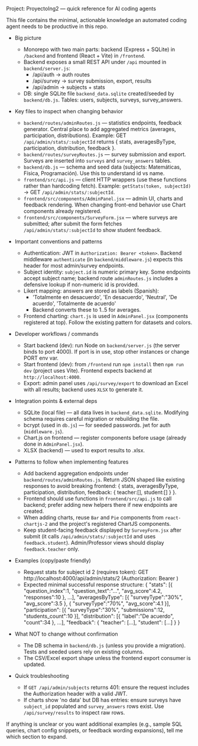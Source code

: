 Project: ProyectoIng2 — quick reference for AI coding agents

This file contains the minimal, actionable knowledge an automated coding agent needs to be productive in this repo.

- Big picture
  - Monorepo with two main parts: backend (Express + SQLite) in `/backend` and frontend (React + Vite) in `/frontend`.
  - Backend exposes a small REST API under `/api` mounted in `backend/server.js`:
    - /api/auth -> auth routes
    - /api/survey -> survey submission, export, results
    - /api/admin -> subjects + stats
  - DB: single SQLite file `backend_data.sqlite` created/seeded by `backend/db.js`. Tables: users, subjects, surveys, survey_answers.

- Key files to inspect when changing behavior
  - `backend/routes/adminRoutes.js` — statistics endpoints, feedback generator. Central place to add aggregated metrics (averages, participation, distributions). Example: GET `/api/admin/stats/:subjectId` returns { stats, averagesByType, participation, distribution, feedback }.
  - `backend/routes/surveyRoutes.js` — survey submission and export. Surveys are inserted into `surveys` and `survey_answers` tables.
  - `backend/db.js` — schema and seed data (subjects: Matemáticas, Física, Programación). Use this to understand id vs name.
  - `frontend/src/api.js` — client HTTP wrappers (use these functions rather than hardcoding fetch). Example: `getStats(token, subjectId)` -> GET `/api/admin/stats/:subjectId`.
  - `frontend/src/components/AdminPanel.jsx` — admin UI, charts and feedback rendering. When changing front-end behavior use Chart components already registered.
  - `frontend/src/components/SurveyForm.jsx` — where surveys are submitted; after submit the form fetches `/api/admin/stats/:subjectId` to show student feedback.

- Important conventions and patterns
  - Authentication: JWT in `Authorization: Bearer <token>`. Backend middleware `authenticate` (in `backend/middleware.js`) expects this header for most admin/survey endpoints.
  - Subject identity: `subject.id` is numeric primary key. Some endpoints accept subject name; backend route `adminRoutes.js` includes a defensive lookup if non-numeric id is provided.
  - Likert mapping: answers are stored as labels (Spanish):
    - 'Totalmente en desacuerdo', 'En desacuerdo', 'Neutral', 'De acuerdo', 'Totalmente de acuerdo'
    - Backend converts these to 1..5 for averages.
  - Frontend charting: `chart.js` is used in `AdminPanel.jsx` (components registered at top). Follow the existing pattern for datasets and colors.

- Developer workflows / commands
  - Start backend (dev): run Node on `backend/server.js` (the server binds to port 4000). If port is in use, stop other instances or change PORT env var.
  - Start frontend (dev): from `/frontend` run `npm install` then `npm run dev` (project uses Vite). Frontend expects backend at `http://localhost:4000`.
  - Export: admin panel uses `/api/survey/export` to download an Excel with all results; backend uses `XLSX` to generate it.

- Integration points & external deps
  - SQLite (local file) — all data lives in `backend_data.sqlite`. Modifying schema requires careful migration or rebuilding the file.
  - bcrypt (used in `db.js`) — for seeded passwords. jwt for auth (`middleware.js`).
  - Chart.js on frontend — register components before usage (already done in `AdminPanel.jsx`).
  - XLSX (backend) — used to export results to .xlsx.

- Patterns to follow when implementing features
  - Add backend aggregation endpoints under `backend/routes/adminRoutes.js`. Return JSON shaped like existing responses to avoid breaking frontend: { stats, averagesByType, participation, distribution, feedback: { teacher:[], student:[] } }.
  - Frontend should use functions in `frontend/src/api.js` to call backend; prefer adding new helpers there if new endpoints are created.
  - When adding charts, reuse `Bar` and `Pie` components from `react-chartjs-2` and the project's registered ChartJS components.
  - Keep student-facing feedback displayed by `SurveyForm.jsx` after submit (it calls `/api/admin/stats/:subjectId` and uses `feedback.student`). Admin/Professor views should display `feedback.teacher` only.

- Examples (copy/paste friendly)
  - Request stats for subject id 2 (requires token):
    GET http://localhost:4000/api/admin/stats/2  (Authorization: Bearer <token>)
  - Expected minimal successful response structure:
    {
      "stats": [{ "question_index":1, "question_text":"...", "avg_score":4.2, "responses":10 }, ...],
      "averagesByType": [{ "surveyType":"30%", "avg_score":3.5 }, { "surveyType":"70%", "avg_score":4.1 }],
      "participation": [{ "surveyType":"30%", "submissions":12, "students_count":10 }],
      "distribution": [{ "label":"De acuerdo", "count":34 }, ...],
      "feedback": { "teacher": [...], "student": [...] }
    }

- What NOT to change without confirmation
  - The DB schema in `backend/db.js` (unless you provide a migration). Tests and seeded users rely on existing columns.
  - The CSV/Excel export shape unless the frontend export consumer is updated.

- Quick troubleshooting
  - If `GET /api/admin/subjects` returns 401: ensure the request includes the Authorization header with a valid JWT.
  - If charts show 'no data' but DB has entries: ensure surveys have `subject_id` populated and `survey_answers` rows exist. Use `/api/survey/results` to inspect raw rows.

If anything is unclear or you want additional examples (e.g., sample SQL queries, chart config snippets, or feedback wording expansions), tell me which section to expand.
